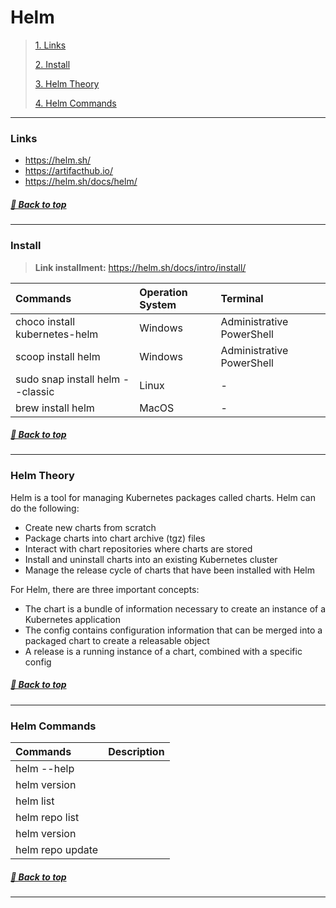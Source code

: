 # **Helm**

>[1. Links](#links)
>
>[2. Install](#install)
>
>[3. Helm Theory](#helm-theory)
>
>[4. Helm Commands](#helm-commands)
>

---

### **Links**

- https://helm.sh/
- https://artifacthub.io/
- https://helm.sh/docs/helm/

##### [🔼 Back to top](#helm)

---

### **Install**

>**Link installment:** https://helm.sh/docs/intro/install/

|**Commands**						|**Operation System**	|**Terminal**|
|:--								|:--					|:--|
|choco install kubernetes-helm		|Windows				|Administrative PowerShell|
|scoop install helm					|Windows				|Administrative PowerShell|
|sudo snap install helm --classic	|Linux					|-|
|brew install helm					|MacOS					|-|

##### [🔼 Back to top](#helm)

---

### **Helm Theory**

Helm is a tool for managing Kubernetes packages called charts. Helm can do the following:

- Create new charts from scratch
- Package charts into chart archive (tgz) files
- Interact with chart repositories where charts are stored
- Install and uninstall charts into an existing Kubernetes cluster
- Manage the release cycle of charts that have been installed with Helm

For Helm, there are three important concepts:

- The chart is a bundle of information necessary to create an instance of a Kubernetes application
- The config contains configuration information that can be merged into a packaged chart to create a releasable object
- A release is a running instance of a chart, combined with a specific config

##### [🔼 Back to top](#helm)

---

### **Helm Commands**

|**Commands**				|**Description**|
|:-- 						|:-- |
|helm --help				||
|helm version				||
|helm list					||
|helm repo list			    ||
|helm version				||
|helm repo update			||

##### [🔼 Back to top](#helm)

---